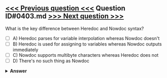 [<<< Previous question <<<](0402.md)   Question ID#0403.md   [>>> Next question >>>](0404.md)
---

What is the key difference between Heredoc and Nowdoc syntax?

- [ ] A) Heredoc parses for variable interpolation whereas Nowdoc doesn't
- [ ] B) Heredoc is used for assigning to variables whereas Nowdoc outputs immediately
- [ ] C) Nowdoc supports multibyte characters whereas Heredoc does not
- [ ] D) There's no such thing as Nowdoc

<details><summary><b>Answer</b></summary>
<p>
  Answer: <strong>A</strong>
</p>
</details>
